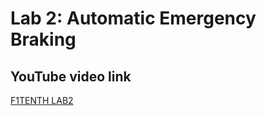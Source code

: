 # Lab 2: Automatic Emergency Braking

## YouTube video link
[F1TENTH LAB2]([https://tinyurl.com/22mts2ax](https://youtu.be/7AE4Pliu-t8))
